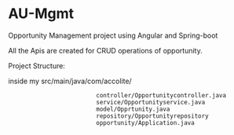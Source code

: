 # AU-Mgmt
 Opportunity Management project using Angular and Spring-boot
 
 All the Apis are created for CRUD operations of opportunity.

Project Structure:

inside my src/main/java/com/accolite/
   
                             controller/Opportunitycontroller.java
                             service/Opportunityservice.java
                             model/Opprtunity.java
                             repository/Opportunityrepository
                             opportunity/Application.java
